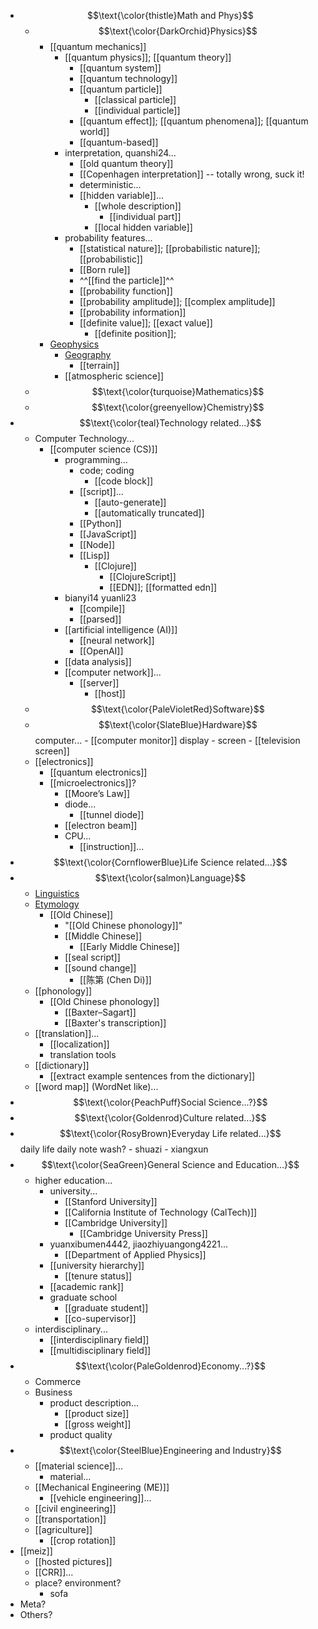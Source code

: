 - $$\text{\color{thistle}Math and Phys}$$
    - $$\text{\color{DarkOrchid}Physics}$$
        - [[quantum mechanics]]
            - [[quantum physics]]; [[quantum theory]]
                - [[quantum system]]
                - [[quantum technology]]
                - [[quantum particle]]
                    - [[classical particle]]
                    - [[individual particle]]
                - [[quantum effect]]; [[quantum phenomena]]; [[quantum world]]
                - [[quantum-based]]
            - interpretation, quanshi24...
                - [[old quantum theory]]
                - [[Copenhagen interpretation]] -- totally wrong, suck it!
                - deterministic...
                - [[hidden variable]]...
                    - [[whole description]]
                        - [[individual part]]
                    - [[local hidden variable]]
            - probability features...
                - [[statistical nature]]; [[probabilistic nature]]; [[probabilistic]]
                - [[Born rule]]
                - ^^[[find the particle]]^^
                - [[probability function]]
                - [[probability amplitude]]; [[complex amplitude]]
                - [[probability information]]
                - [[definite value]]; [[exact value]]
                    - [[definite position]];
        - [Geophysics]([[geophysics]])
            - [Geography]([[geography]])
                - [[terrain]]
            - [[atmospheric science]]
    - $$\text{\color{turquoise}Mathematics}$$
    - $$\text{\color{greenyellow}Chemistry}$$
- $$\text{\color{teal}Technology related...}$$
    - Computer Technology...
        - [[computer science (CS)]]
            - programming...
                - code; coding
                    - [[code block]]
                - [[script]]...
                    - [[auto-generate]]
                    - [[automatically truncated]]
                - [[Python]]
                - [[JavaScript]]
                - [[Node]]
                - [[Lisp]]
                    - [[Clojure]]
                        - [[ClojureScript]]
                        - [[EDN]]; [[formatted edn]]
            - bianyi14 yuanli23
                - [[compile]]
                - [[parsed]]
            - [[artificial intelligence (AI)]]
                - [[neural network]]
                - [[OpenAI]]
            - [[data analysis]]
            - [[computer network]]...
                - [[server]]
                    - [[host]]
    - $$\text{\color{PaleVioletRed}Software}$$
    - $$\text{\color{SlateBlue}Hardware}$$
        computer...
            - [[computer monitor]]
        display
            - screen
                - [[television screen]]
    - [[electronics]]
        - [[quantum electronics]]
        - [[microelectronics]]?
            - [[Moore’s Law]]
            - diode...
                - [[tunnel diode]]
            - [[electron beam]]
            - CPU...
                - [[instruction]]...
- $$\text{\color{CornflowerBlue}Life Science related...}$$
- $$\text{\color{salmon}Language}$$
    - [Linguistics]([[linguistics]])
    - [Etymology]([[etymology]])
        - [[Old Chinese]]
            - "[[Old Chinese phonology]]"
            - [[Middle Chinese]]
                - [[Early Middle Chinese]]
            - [[seal script]]
            - [[sound change]]
                - [[陈第 (Chen Di)]]
    - [[phonology]]
        - [[Old Chinese phonology]]
            - [[Baxter–Sagart]]
            - [[Baxter's transcription]]
    - [[translation]]...
        - [[localization]]
        - translation tools
    - [[dictionary]]
        - [[extract example sentences from the dictionary]]
    - [[word map]] (WordNet like)...
- $$\text{\color{PeachPuff}Social Science...?}$$
- $$\text{\color{Goldenrod}Culture related...}$$
- $$\text{\color{RosyBrown}Everyday Life related...}$$
    daily life
    daily note
    wash?
        - shuazi
        - xiangxun
- $$\text{\color{SeaGreen}General Science and Education...}$$
    - higher education...
        - university...
            - [[Stanford University]]
            - [[California Institute of Technology (CalTech)]]
            - [[Cambridge University]]
                - [[Cambridge University Press]]
        - yuanxibumen4442, jiaozhiyuangong4221...
            - [[Department of Applied Physics]]
        - [[university hierarchy]]
            - [[tenure status]]
        - [[academic rank]]
        - graduate school
            - [[graduate student]]
            - [[co-supervisor]]
    - interdisciplinary...
        - [[interdisciplinary field]]
        - [[multidisciplinary field]]
- $$\text{\color{PaleGoldenrod}Economy...?}$$
    - Commerce
    - Business
        - product description...
            - [[product size]]
            - [[gross weight]]
        - product quality
- $$\text{\color{SteelBlue}Engineering and Industry}$$
    - [[material science]]...
        - material...
    - [[Mechanical Engineering (ME)]]
        - [[vehicle engineering]]...
    - [[civil engineering]]
    - [[transportation]]
    - [[agriculture]]
        - [[crop rotation]]
- [[meiz]]
    - [[hosted pictures]]
    - [[CRR]]...
    - place? environment?
        - sofa
- Meta?
- Others?

